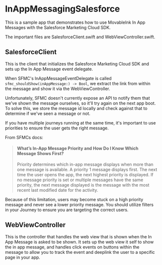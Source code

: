 # InAppMessagingSalesforce

This is a sample app that demonstrates how to use MovableInk In App Messages with the Salesforce Marketing Cloud SDK.

The important files are SalesforceClient.swift and WebViewController.swift.

## SalesforceClient

This is the client that initializes the Salesforce Marketing Cloud SDK and sets up the In App Message event delegate.

When SFMC's InAppMessageEventDelegate is called `sfmc_shouldShow(inAppMessage:) -> Bool`, we extract the link from within the message and show it via the WebViewController.

Unfortunately, SFMC doesn't currently expose an API to notify them that we've shown the message ourselves, so it'll try again on the next app boot. To solve this, we store the message id locally and check against that to determine if we've seen a message or not.

If you have multiple journeys running at the same time, it's important to use priorities to ensure the user gets the right message.

From SFMCs docs:

> #### What’s In-App Message Priority and How Do I Know Which Message Shows First?
>
> Priority determines which in-app message displays when more than one message is available. A priority 1 message displays first. The next time the user opens the app, the next highest priority is displayed. If no message priority is set or multiple messages have the same priority, the next message displayed is the message with the most recent last modified date for the activity.

Because of this limitation, users may become stuck on a high priority message and never see a lower priority message. You should utilize filters in your Journey to ensure you are targeting the correct users.

## WebViewController

This is the controller that handles the web view that is shown when the In App Message is asked to be shown. It sets up the web view it self to show the in app message, and handles click events on buttons within the message to allow you to track the event and deeplink the user to a specific page in your app.

 
